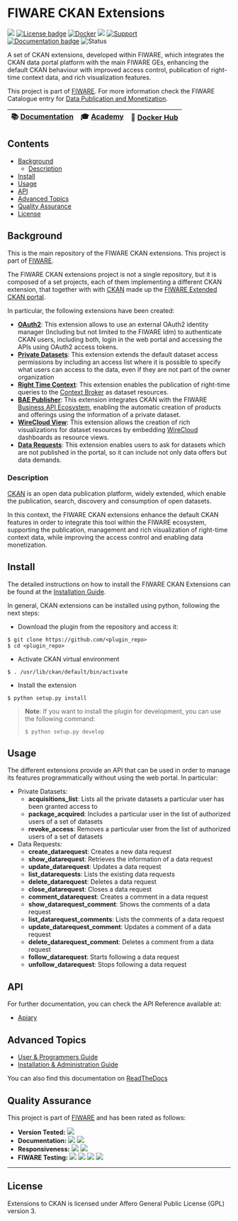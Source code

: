 # FIWARE CKAN Extensions

[![](https://nexus.lab.fiware.org/repository/raw/public/badges/chapters/data-publication.svg)](https://www.fiware.org/developers/catalogue/)
[![License badge](https://img.shields.io/github/license/conwetlab/FIWARE-CKAN-Extensions.svg)](https://opensource.org/licenses/AGPL-3.0)
[![Docker](https://img.shields.io/docker/pulls/fiware/ckan-extended.svg)](https://hub.docker.com/r/fiware/ckan-extended/)
[![](https://img.shields.io/badge/tag-fiware-orange.svg?logo=stackoverflow)](http://stackoverflow.com/questions/tagged/fiware)
[![Support](https://img.shields.io/badge/support-askbot-yellowgreen.svg)](https://ask.fiware.org)
<br>
[![Documentation badge](https://img.shields.io/readthedocs/fiware-ckan-extensions.svg)](https://fiware-ckan-extensions.rtfd.io)
![Status](https://nexus.lab.fiware.org/static/badges/statuses/ckan.svg)

A set of CKAN extensions, developed within FIWARE, which integrates the CKAN
data portal platform with the main FIWARE GEs, enhancing the default CKAN
behaviour with improved access control, publication of right-time context data,
and rich visualization features.

This project is part of [FIWARE](https://www.fiware.org/). For more information
check the FIWARE Catalogue entry for
[Data Publication and Monetization](https://github.com/Fiware/catalogue/tree/master/data-publication).

 | :books: [Documentation](https://fiware-ckan-extensions.rtfd.io/) |  :mortar_board: [Academy](https://fiware-academy.readthedocs.io/en/latest/data-publication/ckan) |  :whale: [Docker Hub](https://hub.docker.com/r/fiware/ckan-extended/) |
|---|---|---|

## Contents

-   [Background](#background)
    -   [Description](#description)
-   [Install](#install)
-   [Usage](#usage)
-   [API](#api)
-   [Advanced Topics](#advanced-topics)
-   [Quality Assurance](#quality-assurance)
-   [License](#license)

## Background

This is the main repository of the FIWARE CKAN extensions. This project is part
of [FIWARE](https://www.fiware.org).

The FIWARE CKAN extensions project is not a single repository, but it is
composed of a set projects, each of them implementing a different CKAN
extension, that together with with [CKAN](https://ckan.org/) made up the
[FIWARE Extended CKAN portal](https://catalogue.fiware.org/enablers/ckan).

In particular, the following extensions have been created:

-   **[OAuth2](https://github.com/conwetlab/ckanext-oauth2)**: This extension
    allows to use an external OAuth2 identity manager (Including but not limited
    to the FIWARE Idm) to authenticate CKAN users, including both, login in the
    web portal and accessing the APIs using OAuth2 access tokens.
-   **[Private Datasets](https://github.com/conwetlab/ckanext-privatedatasets)**:
    This extension extends the default dataset access permissions by including
    an access list where it is possible to specify what users can access to the
    data, even if they are not part of the owner organization
-   **[Right Time Context](https://github.com/conwetlab/ckanext-right_time_context)**:
    This extension enables the publication of right-time queries to the
    [Context Broker](https://catalogue.fiware.org/enablers/publishsubscribe-context-broker-orion-context-broker)
    as dataset resources.
-   **[BAE Publisher](https://github.com/FIWARE-TMForum/ckanext-baepublisher)**:
    This extension integrates CKAN with the FIWARE
    [Business API Ecosystem](https://catalogue.fiware.org/enablers/business-api-ecosystem-biz-ecosystem-ri),
    enabling the automatic creation of products and offerings using the
    information of a private dataset.
-   **[WireCloud View](https://github.com/conwetlab/ckanext-wirecloud_view)**:
    This extension allows the creation of rich visualizations for dataset
    resources by embedding
    [WireCloud](https://catalogue.fiware.org/enablers/application-mashup-wirecloud)
    dashboards as resource views.
-   **[Data Requests](https://github.com/conwetlab/ckanext-datarequests)**: This
    extension enables users to ask for datasets which are not published in the
    portal, so it can include not only data offers but data demands.

### Description

[CKAN](https://ckan.org/) is an open data publication platform, widely extended,
which enable the publication, search, discovery and consumption of open
datasets.

In this context, the FIWARE CKAN extensions enhance the default CKAN features in
order to integrate this tool within the FIWARE ecosystem, supporting the
publication, management and rich visualization of right-time context data, while
improving the access control and enabling data monetization.

## Install

The detailed instructions on how to install the FIWARE CKAN Extensions can be
found at the
[Installation Guide](http://fiware-ckan-extensions.readthedocs.io/en/latest/installation-administration-guide.html).

In general, CKAN extensions can be installed using python, following the next
steps:

-   Download the plugin from the repository and access it:

```console
$ git clone https://github.com/<plugin_repo>
$ cd <plugin_repo>
```

-   Activate CKAN virtual environment

```console
$ . /usr/lib/ckan/default/bin/activate
```

-   Install the extension

```console
$ python setup.py install
```

> **Note**: If you want to install the plugin for development, you can use the
> following command:
>
> ```console
> $ python setup.py develop
> ```

## Usage

The different extensions provide an API that can be used in order to manage its
features programmatically without using the web portal. In particular:

-   Private Datasets:
    -   **acquisitions_list**: Lists all the private datasets a particular user
        has been granted access to
    -   **package_acquired**: Includes a particular user in the list of
        authorized users of a set of datasets
    -   **revoke_access**: Removes a particular user from the list of authorized
        users of a set of datasets
-   Data Requests:
    -   **create_datarequest**: Creates a new data request
    -   **show_datarequest**: Retrieves the information of a data request
    -   **update_datarequest**: Updates a data request
    -   **list_datarequests**: Lists the existing data requests
    -   **delete_datarequest**: Deletes a data request
    -   **close_datarequest**: Closes a data request
    -   **comment_datarequest**: Creates a comment in a data request
    -   **show_datarequest_comment**: Shows the comments of a data request
    -   **list_datarequest_comments**: Lists the comments of a data request
    -   **update_datarequest_comment**: Updates a comment of a data request
    -   **delete_datarequest_comment**: Deletes a comment from a data request
    -   **follow_datarequest**: Starts following a data request
    -   **unfollow_datarequest**: Stops following a data request

## API

For further documentation, you can check the API Reference available at:

-   [Apiary](https://fiwareckanextensions.docs.apiary.io/#)

## Advanced Topics

-   [User & Programmers Guide](doc/user-programmer-guide.rst)
-   [Installation & Administration Guide](doc/installation-administration-guide.rst)

You can also find this documentation on
[ReadTheDocs](http://fiware-ckan-extensions.readthedocs.io/)

## Quality Assurance

This project is part of [FIWARE](https://fiware.org/) and has been rated as
follows:

-   **Version Tested:**
    ![ ](https://img.shields.io/badge/dynamic/json.svg?label=Version&url=https://fiware.github.io/catalogue/json/ckan.json&query=$.version&colorB=blue)
-   **Documentation:**
    ![ ](https://img.shields.io/badge/dynamic/json.svg?label=Completeness&url=https://fiware.github.io/catalogue/json/ckan.json&query=$.docCompleteness&colorB=blue)
    ![ ](https://img.shields.io/badge/dynamic/json.svg?label=Usability&url=https://fiware.github.io/catalogue/json/ckan.json&query=$.docSoundness&colorB=blue)
-   **Responsiveness:**
    ![ ](https://img.shields.io/badge/dynamic/json.svg?label=Time%20to%20Respond&url=https://fiware.github.io/catalogue/json/ckan.json&query=$.timeToCharge&colorB=blue)
    ![ ](https://img.shields.io/badge/dynamic/json.svg?label=Time%20to%20Fix&url=https://fiware.github.io/catalogue/json/ckan.json&query=$.timeToFix&colorB=blue)
-   **FIWARE Testing:**
    ![ ](https://img.shields.io/badge/dynamic/json.svg?label=Tests%20Passed&url=https://fiware.github.io/catalogue/json/ckan.json&query=$.failureRate&colorB=blue)
    ![ ](https://img.shields.io/badge/dynamic/json.svg?label=Scalability&url=https://fiware.github.io/catalogue/json/ckan.json&query=$.scalability&colorB=blue)
    ![ ](https://img.shields.io/badge/dynamic/json.svg?label=Performance&url=https://fiware.github.io/catalogue/json/ckan.json&query=$.performance&colorB=blue)
    ![ ](https://img.shields.io/badge/dynamic/json.svg?label=Stability&url=https://fiware.github.io/catalogue/json/ckan.json&query=$.stability&colorB=blue)

---

## License

Extensions to CKAN is licensed under Affero General Public License (GPL)
version 3.
